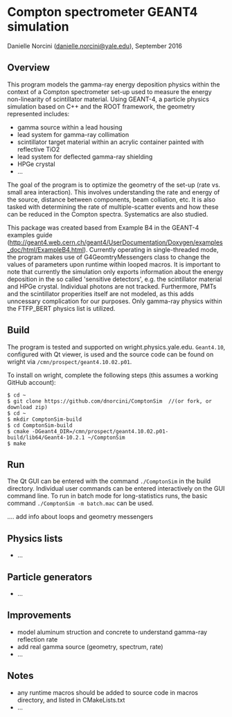 # Compton spectrometer GEANT4 simulation

Danielle Norcini (danielle.norcini@yale.edu), September 2016

## Overview
This program models the gamma-ray energy deposition physics within the context of a Compton spectrometer set-up used to measure the energy non-linearity of scintillator material. Using GEANT-4, a particle physics simulation based on C++ and the ROOT framework, the geometry represented includes:

- gamma source within a lead housing
- lead system for gamma-ray collimation
- scintillator target material within an acrylic container painted with reflective TiO2
- lead system for deflected gamma-ray shielding
- HPGe crystal
- ...

The goal of the program is to optimize the geometry of the set-up (rate vs. small area interaction). This involves understanding the rate and energy of the source, distance between components, beam colliation, etc. It is also tasked with determining the rate of multiple-scatter events and how these can be reduced in the Compton spectra. Systematics are also studied.

This package was created based from Example B4 in the GEANT-4 examples guide (http://geant4.web.cern.ch/geant4/UserDocumentation/Doxygen/examples_doc/html/ExampleB4.html). Currently operating in single-threaded mode, the program makes use of G4GeomtryMessengers class to change the values of parameters upon runtime within looped macros. It is important to note that currently the simulation only exports information about the energy deposition in the so called 'sensitive detectors', e.g. the scintillator material and HPGe crystal. Individual photons are not tracked. Furthermore, PMTs and the scintillator properities itself are not modeled, as this adds unncessary complication for our purposes. Only gamma-ray physics within the FTFP_BERT physics list is utilized.   

## Build 
The program is tested and supported on wright.physics.yale.edu. `Geant4.10`, configured with Qt viewer, is used and the source code can be found on wright via `/cmn/prospect/geant4.10.02.p01`.
 
To install on wright, complete the following steps (this assumes a working GitHub account):
```
$ cd ~
$ git clone https://github.com/dnorcini/ComptonSim  //(or fork, or download zip)
$ cd ~
$ mkdir ComptonSim-build
$ cd ComptonSim-build
$ cmake -DGeant4_DIR=/cmn/prospect/geant4.10.02.p01-build/lib64/Geant4-10.2.1 ~/ComptonSim
$ make 
```
## Run
The Qt GUI can be entered with the command `./ComptonSim` in the build directory. Individual user commands can be entered interactively on the GUI command line. To run in batch mode for long-statistics runs, the basic command `./ComptonSim -m batch.mac` can be used. 

.... add info about loops and geometry messengers

## Physics lists
- ...

## Particle generators
- ...

## Improvements
- model aluminum struction and concrete to understand gamma-ray reflection rate
- add real gamma source (geometry, spectrum, rate)
- ...

## Notes
- any runtime macros should be added to source code in macros directory, and listed in CMakeLists.txt
- ...
